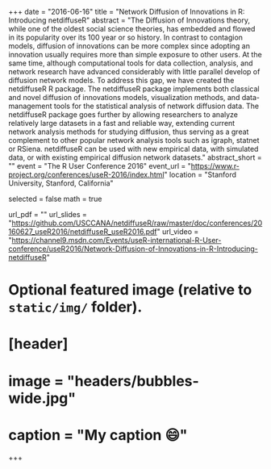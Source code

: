 +++
date = "2016-06-16"
title = "Network Diffusion of Innovations in R: Introducing netdiffuseR"
abstract = "The Diffusion of Innovations theory, while one of the oldest social science theories, has embedded and flowed in its popularity over its 100 year or so history. In contrast to contagion models, diffusion of innovations can be more complex since adopting an innovation usually requires more than simple exposure to other users. At the same time, although computational tools for data collection, analysis, and network research have advanced considerably with little parallel develop of diffusion network models. To address this gap, we have created the netdiffuseR R package. The netdiffuseR package implements both classical and novel diffusion of innovations models, visualization methods, and data-management tools for the statistical analysis of network diffusion data. The netdiffuseR package goes further by allowing researchers to analyze relatively large datasets in a fast and reliable way, extending current network analysis methods for studying diffusion, thus serving as a great complement to other popular network analysis tools such as igraph, statnet or RSiena. netdiffuseR can be used with new empirical data, with simulated data, or with existing empirical diffusion network datasets."
abstract_short = ""
event = "The R User Conference 2016"
event_url = "https://www.r-project.org/conferences/useR-2016/index.html"
location = "Stanford University, Stanford, California"

selected = false
math = true

url_pdf = ""
url_slides = "https://github.com/USCCANA/netdiffuseR/raw/master/doc/conferences/20160627_useR2016/netdiffuseR_useR2016.pdf"
url_video = "https://channel9.msdn.com/Events/useR-international-R-User-conference/useR2016/Network-Diffusion-of-Innovations-in-R-Introducing-netdiffuseR"

# Optional featured image (relative to `static/img/` folder).
# [header]
# image = "headers/bubbles-wide.jpg"
# caption = "My caption :smile:"

+++
